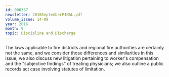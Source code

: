 ```yaml
---
id: 000337
newsletter: 2016SeptemberFINAL.pdf
volume_issue: 14-09
year: 2016
month: 9
topic: Discipline and Discharge
---
```


The laws applicable to fire districts and regional fire authorities are certainly not the same, and we consider those differences and similarities in this issue; we also discuss new litigation pertaining to worker's compensation and the "subjective findings" of treating physicians; we also outline a public records act case involving statutes of limitation.